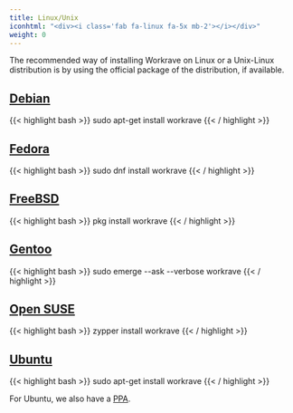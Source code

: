 ```yaml
---
title: Linux/Unix
iconhtml: "<div><i class='fab fa-linux fa-5x mb-2'></i></div>"
weight: 0
---
```

The recommended way of installing Workrave on Linux or a Unix-Linux distribution
is by using the official package of the distribution, if available.

## [Debian](https://www.debian.org/)

{{< highlight bash >}}
sudo apt-get install workrave
{{< / highlight >}}

## [Fedora](https://getfedora.org/)

{{< highlight bash >}}
sudo dnf install workrave
{{< / highlight >}}

## [FreeBSD](https://www.freebsd.org/)

{{< highlight bash >}}
pkg install workrave
{{< / highlight >}}

## [Gentoo](https://www.gentoo.org/)

{{< highlight bash >}}
sudo emerge --ask --verbose workrave
{{< / highlight >}}

## [Open SUSE](https://www.opensuse.org/)

{{< highlight bash >}}
zypper install workrave
{{< / highlight >}}

## [Ubuntu](https://www.ubuntu.com/)

{{< highlight bash >}}
sudo apt-get install workrave
{{< / highlight >}}

For Ubuntu, we also have a [PPA](ubuntu).
